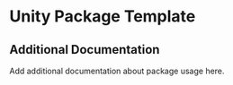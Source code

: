 # Unity Package Template

## Additional Documentation

Add additional documentation about package usage here.